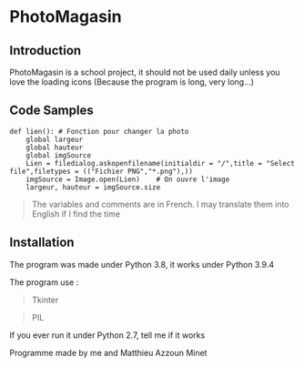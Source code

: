 # PhotoMagasin

## Introduction

PhotoMagasin is a school project, it should not be used daily unless you love the loading icons (Because the program is long, very long...)


## Code Samples

```
def lien(): # Fonction pour changer la photo
    global largeur
    global hauteur
    global imgSource
    Lien = filedialog.askopenfilename(initialdir = "/",title = "Select file",filetypes = (("Fichier PNG","*.png"),))
    imgSource = Image.open(Lien)    # On ouvre l'image 
    largeur, hauteur = imgSource.size
```
> The variables and comments are in French.
I may translate them into English if I find the time

## Installation

The program was made under Python 3.8, it works under Python 3.9.4

The program use :
> Tkinter

> PIL

If you ever run it under Python 2.7, tell me if it works 

Programme made by me and Matthieu Azzoun Minet
